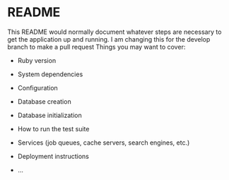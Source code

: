 # README

This README would normally document whatever steps are necessary to get the
application up and running.
I am changing this for the develop branch to make a pull request
Things you may want to cover:

* Ruby version

* System dependencies

* Configuration

* Database creation

* Database initialization

* How to run the test suite

* Services (job queues, cache servers, search engines, etc.)

* Deployment instructions

* ...
